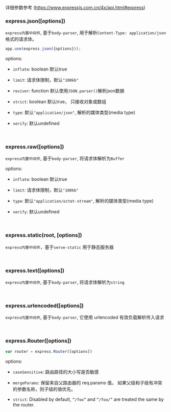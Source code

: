 
详细参数参考 (https://www.expressjs.com.cn/4x/api.html#express)

### express.json([options])

`express内置中间件`, 基于`body-parser`, 用于解析`Content-Type: application/json`格式的请求体。

~~~js
app.use(express.json({options}));
~~~


options:

* `inflate`: boolean 默认true

* `limit`: 请求体限制，默认`"100kb"`

* `reviver`: function  默认使用`JSON.parser()`解析json数据

* `strict`: boolean 默认true， 只接收对象或数组

* `type`: 默认`"application/json"`, 解析的媒体类型(media type)

* `verify`: 默认undefined


<br/>

### express.raw([options])

`express内置中间件`, 基于`body-parser`, 将请求体解析为`Buffer`

options:

* `inflate`: boolean 默认true

* `limit`: 请求体限制，默认`"100kb"`

* `type`: 默认`"application/octet-stream"`, 解析的媒体类型(media type)

* `verify`: 默认undefined

<br/>

### express.static(root, [options])

`express内置中间件`，基于`serve-static` 用于静态服务器


<br/>

### express.text([options])

`express内置中间件`, 基于`body-parser`, 将请求体解析为`string`

<br/>

### express.urlencoded([options])

`express内置中间件`, 基于`body-parser`, 它使用 urlencoded 有效负载解析传入请求

<br/>

### express.Router([options])

~~~js
var router = express.Router([options])
~~~

options:

* `caseSensitive`: 路由路径的大小写是否敏感

* `mergeParams`: 保留来自父路由器的 req.params 值。 如果父级和子级有冲突的参数名称，则子级的值优先。

* `strict`: Disabled by default, `“/foo”` and `“/foo/”` are treated the same by the router.	